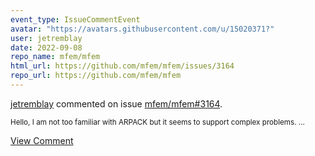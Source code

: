 ```yaml
---
event_type: IssueCommentEvent
avatar: "https://avatars.githubusercontent.com/u/15020371?"
user: jetremblay
date: 2022-09-08
repo_name: mfem/mfem
html_url: https://github.com/mfem/mfem/issues/3164
repo_url: https://github.com/mfem/mfem
---
```


<a href='https://github.com/jetremblay' target='_blank'>jetremblay</a> commented on issue <a href='https://github.com/mfem/mfem/issues/3164' target='_blank'>mfem/mfem#3164</a>.

<small>Hello, I am not too familiar with ARPACK but it seems to support complex problems....</small>

<a href='https://github.com/mfem/mfem/issues/3164' target='_blank'>View Comment</a>